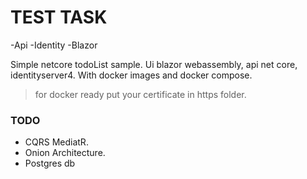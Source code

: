 
# TEST TASK
 -Api
 -Identity
 -Blazor

Simple netcore todoList sample. Ui blazor webassembly, api net core, identityserver4. With docker images and docker compose.
> for docker ready put your certificate in https folder.

### TODO
- CQRS MediatR.
- Onion Architecture.
- Postgres db







